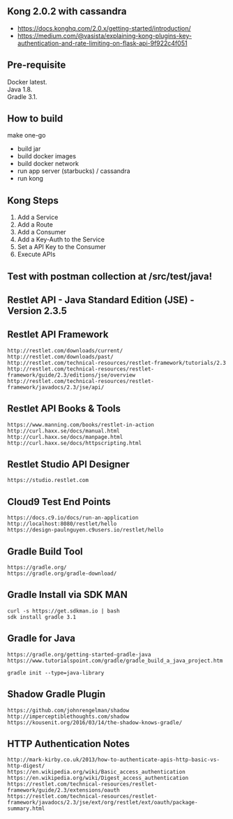 ## Kong 2.0.2 with cassandra
- https://docs.konghq.com/2.0.x/getting-started/introduction/
- https://medium.com/@vasista/explaining-kong-plugins-key-authentication-and-rate-limiting-on-flask-api-9f922c4f051

## Pre-requisite
Docker latest.       
Java 1.8.       
Gradle 3.1.       
    
## How to build
make one-go
- build jar
- build docker images
- build docker network
- run app server (starbucks) / cassandra
- run kong

## Kong Steps
1. Add a Service
2. Add a Route
3. Add a Consumer
4. Add a Key-Auth to the Service
5. Set a API Key to the Consumer
6. Execute APIs

## Test with postman collection at /src/test/java!

## Restlet API - Java Standard Edition (JSE) - Version 2.3.5

## Restlet API Framework  

    http://restlet.com/downloads/current/
    http://restlet.com/downloads/past/    
    http://restlet.com/technical-resources/restlet-framework/tutorials/2.3
    http://restlet.com/technical-resources/restlet-framework/guide/2.3/editions/jse/overview
    http://restlet.com/technical-resources/restlet-framework/javadocs/2.3/jse/api/
    
## Restlet API Books & Tools

    https://www.manning.com/books/restlet-in-action
    http://curl.haxx.se/docs/manual.html
    http://curl.haxx.se/docs/manpage.html
    http://curl.haxx.se/docs/httpscripting.html

## Restlet Studio API Designer

    https://studio.restlet.com

## Cloud9 Test End Points

    https://docs.c9.io/docs/run-an-application
    http://localhost:8080/restlet/hello
    https://design-paulnguyen.c9users.io/restlet/hello

## Gradle Build Tool
    
    https://gradle.org/
    https://gradle.org/gradle-download/

## Gradle Install via SDK MAN

    curl -s https://get.sdkman.io | bash
    sdk install gradle 3.1

## Gradle for Java

    https://gradle.org/getting-started-gradle-java
    https://www.tutorialspoint.com/gradle/gradle_build_a_java_project.htm
    
    gradle init --type=java-library

## Shadow Gradle Plugin

    https://github.com/johnrengelman/shadow
    http://imperceptiblethoughts.com/shadow
    https://kousenit.org/2016/03/14/the-shadow-knows-gradle/

## HTTP Authentication Notes

    http://mark-kirby.co.uk/2013/how-to-authenticate-apis-http-basic-vs-http-digest/
    https://en.wikipedia.org/wiki/Basic_access_authentication
    https://en.wikipedia.org/wiki/Digest_access_authentication
    https://restlet.com/technical-resources/restlet-framework/guide/2.3/extensions/oauth
    https://restlet.com/technical-resources/restlet-framework/javadocs/2.3/jse/ext/org/restlet/ext/oauth/package-summary.html 
